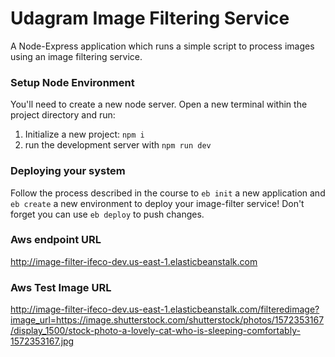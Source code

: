 # Udagram Image Filtering Service

 A Node-Express application which runs a simple script to process images using an image filtering service.


### Setup Node Environment

You'll need to create a new node server. Open a new terminal within the project directory and run:

1. Initialize a new project: `npm i`
2. run the development server with `npm run dev`

### Deploying your system

Follow the process described in the course to `eb init` a new application and `eb create` a new environment to deploy your image-filter service! Don't forget you can use `eb deploy` to push changes.

### Aws endpoint URL

http://image-filter-ifeco-dev.us-east-1.elasticbeanstalk.com

### Aws Test Image URL
http://image-filter-ifeco-dev.us-east-1.elasticbeanstalk.com/filteredimage?image_url=https://image.shutterstock.com/shutterstock/photos/1572353167/display_1500/stock-photo-a-lovely-cat-who-is-sleeping-comfortably-1572353167.jpg

